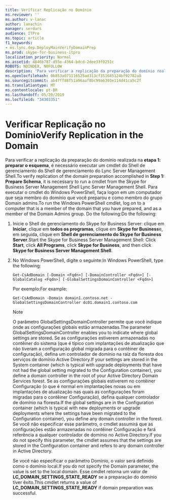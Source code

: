 ```yaml
---
title: Verificar Replicação no Domínio
ms.reviewer: ''
ms.author: v-lanac
author: lanachin
manager: serdars
audience: ITPro
ms.topic: article
f1_keywords:
- ms.lync.dep.DeployMainVerifyDomainPrep
ms.prod: skype-for-business-itpro
localization_priority: Normal
ms.assetid: 4846b787-d55e-4364-bdcd-2dee33f0251c
ROBOTS: NOINDEX, NOFOLLOW
description: 'Para verificar a replicação da preparação do domínio realizada na etapa 1: preparar o esquema, é necessário executar um cmdlet do Shell de gerenciamento do Shell de gerenciamento do Lync Server Management Shell. Para executar o cmdlet do Windows PowerShell, faça logon em um computador que seja membro do domínio que você preparou e como membro do grupo Domain admins. Do the following:'
ms.openlocfilehash: 0b853a071116525ad313cf351685124bf92782a8
ms.sourcegitcommit: ab47ff88f51a96aaf8bc99a6303e114d41ca5c2f
ms.translationtype: MT
ms.contentlocale: pt-BR
ms.lasthandoff: 05/20/2019
ms.locfileid: "34303351"
---
```

# <a name="verify-replication-in-the-domain"></a><span data-ttu-id="0e2b0-105">Verificar Replicação no Domínio</span><span class="sxs-lookup"><span data-stu-id="0e2b0-105">Verify Replication in the Domain</span></span>
 
<span data-ttu-id="0e2b0-106">Para verificar a replicação da preparação do domínio realizada na **etapa 1: preparar o esquema**, é necessário executar um cmdlet do Shell de gerenciamento do Shell de gerenciamento do Lync Server Management Shell.</span><span class="sxs-lookup"><span data-stu-id="0e2b0-106">To verify replication of the domain preparation accomplished in **Step 1: Prepare Schema**, it is necessary to run a cmdlet from the Skype for Business Server Management Shell Lync Server Management Shell.</span></span> <span data-ttu-id="0e2b0-107">Para executar o cmdlet do Windows PowerShell, faça logon em um computador que seja membro do domínio que você preparou e como membro do grupo Domain admins.</span><span class="sxs-lookup"><span data-stu-id="0e2b0-107">To run the Windows PowerShell cmdlet, log on to a computer that is a member of the domain that you have prepared, and as a member of the Domain Admins group.</span></span> <span data-ttu-id="0e2b0-108">Do the following:</span><span class="sxs-lookup"><span data-stu-id="0e2b0-108">Do the following:</span></span>
  
1. <span data-ttu-id="0e2b0-109">Inicie o Shell de gerenciamento do Skype for Business Server: clique em **Iniciar**, clique em **todos os programas**, clique em **Skype for Business**e, em seguida, clique em **Shell de gerenciamento do Skype for Business Server**.</span><span class="sxs-lookup"><span data-stu-id="0e2b0-109">Start the Skype for Business Server Management Shell: Click **Start**, click **All Programs**, click **Skype for Business**, and then click **Skype for Business Server Management Shell**.</span></span>
    
2. <span data-ttu-id="0e2b0-110">No Windows PowerShell, digite o seguinte:</span><span class="sxs-lookup"><span data-stu-id="0e2b0-110">In Windows PowerShell, type the following:</span></span>
    
   ```
   Get-CsAdDomain [-Domain <Fqdn>] [-DomainController <Fqdn>] [-GlobalCatalog <Fqdn>] [-GlobalSettingsDomainController <Fqdn>]
   ```

    <span data-ttu-id="0e2b0-111">Por exemplo:</span><span class="sxs-lookup"><span data-stu-id="0e2b0-111">For example:</span></span>
    
   ```
   Get-CsAdDomain -Domain domain1.contoso.net -GlobalSettingsDomainController dc01.domain1.contoso.com
   ```

    > [!NOTE]
    > <span data-ttu-id="0e2b0-112">O parâmetro GlobalSettingsDomainController permite que você indique onde as configurações globais estão armazenadas.</span><span class="sxs-lookup"><span data-stu-id="0e2b0-112">The parameter GlobalSettingsDomainController enables you to indicate where global settings are stored.</span></span> <span data-ttu-id="0e2b0-113">Se as configurações estiverem armazenadas no contêiner do sistema (que é típico com implantações de atualização que não tiveram a configuração global migrada para o contêiner de configuração), defina um controlador de domínio na raiz da floresta dos serviços de domínio Active Directory.</span><span class="sxs-lookup"><span data-stu-id="0e2b0-113">If your settings are stored in the System container (which is typical with upgrade deployments that have not had the global setting migrated to the Configuration container), you define a domain controller in the root of your Active Directory Domain Services forest.</span></span> <span data-ttu-id="0e2b0-114">Se as configurações globais estiverem no contêiner Configuração (o que é normal em implantações novas ou em implantações de atualização nas quais as configurações foram migradas para o contêiner Configuração), defina qualquer controlador de domínio na floresta.</span><span class="sxs-lookup"><span data-stu-id="0e2b0-114">If the global settings are in the Configuration container (which is typical with new deployments or upgrade deployments where the settings have been migrated to the Configuration container), you define any domain controller in the forest.</span></span> <span data-ttu-id="0e2b0-115">Se você não especificar esse parâmetro, o cmdlet assumirá que as configurações estão armazenadas no contêiner Configuração e fará referência a qualquer controlador de domínio no Active Directory.</span><span class="sxs-lookup"><span data-stu-id="0e2b0-115">If you do not specify this parameter, the cmdlet assumes that the settings are stored in the Configuration container and refers to any domain controller in Active Directory.</span></span> 
  
    <span data-ttu-id="0e2b0-116">Se você não especificar o parâmetro Domínio, o valor será definido como o domínio local.</span><span class="sxs-lookup"><span data-stu-id="0e2b0-116">If you do not specify the Domain parameter, the value is set to the local domain.</span></span> <span data-ttu-id="0e2b0-117">Esse cmdlet retorna um valor de **LC_DOMAIN_SETTINGS_STATE_READY** se a preparação do domínio tiver êxito.</span><span class="sxs-lookup"><span data-stu-id="0e2b0-117">This cmdlet returns a value of **LC_DOMAIN_SETTINGS_STATE_READY** if domain preparation was successful.</span></span>
    

